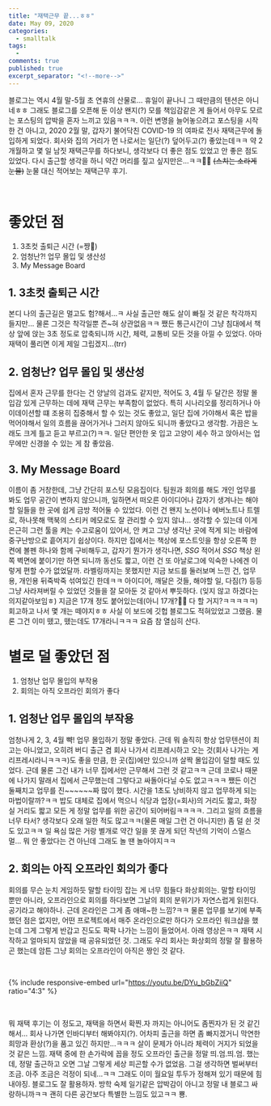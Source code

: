 ```yaml
---
title: "재택근무 끝...ㅎㅎ"
date: May 09, 2020
categories:
  - smalltalk
tags:
  - 
comments: true
published: true
excerpt_separator: "<!--more-->"
---
```


블로그는 역시 4월 말-5월 초 연휴의 산물로... 휴일이 끝나니 그 때만큼의 텐션은 아니네ㅎㅎ 그래도 블로그를 오픈해 둔 이상 왠지(?) 모를 책임감같은 게 들어서 아무도 모르는 포스팅의 압박을 혼자 느끼고 있음ㅋㅋㅋ. 이런 변명을 늘어놓으려고 포스팅을 시작한 건 아니고, 2020 2월 말, 갑자기 불어닥친 COVID-19 의 여파로 전사 재택근무에 돌입하게 되었다. 회사와 집의 거리가 먼 나로서는 일단(?) 덮어두고(?) 좋았는데ㅋㅋ 약 2개월하고 몇 일 남짓 재택근무를 하다보니, 생각보다 더 좋은 점도 있었고 안 좋은 점도 있었다. 다시 출근할 생각을 하니 약간 머리를 짚고 싶지만은...ㅋㅋ🤦‍♀️ ~~(스치는 소라게 눈물)~~ 눈물 대신 적어보는 재택근무 후기. <!--more-->

<br>

# 좋았던 점
1. 3초컷 출퇴근 시간 (=쨩💛)
2. 엄청난?! 업무 몰입 및 생산성
3. My Message Board

## 1. 3초컷 출퇴근 시간
본디 나의 출근길은 멀고도 험?해서...ㅋ 사실 출근만 해도 살이 빠질 것 같은 착각까지 들지만... 물론 그것은 착각일뿐 즌~혀 상관없음ㅋㅋ 쨌든 통근시간이 그냥 침대에서 책상 앞에 앉는 3초 정도로 압축되니까 시간, 체력, 교통비 모든 것을 아낄 수 있었다. 아마 재택이 풀리면 이게 제일 그립겠지...(trr)

## 2. 엄청난? 업무 몰입 및 생산성
집에서 혼자 근무를 한다는 건 양날의 검과도 같지만, 적어도 3, 4월 두 달간은 정말 몰입감 있게 근무하는 데에 재택 근무는 부족함이 없었다. 특히 시나리오를 정리하거나 아이데이션할 떄 조용히 집중해서 할 수 있는 것도 좋았고, 일단 집에 가야해서 혹은 밥을 먹어야해서 일의 흐름을 끊어가거나 그러지 않아도 되니까 좋았다고 생각함. 가끔은 노래도 크게 틀고 듣고 부르고(?)ㅋㅋ. 일단 편안한 옷 입고 고양이 세수 하고 앉아서는 업무에만 신경쓸 수 있는 게 참 좋았음.

## 3. My Message Board
이름이 좀 거창한데, 그냥 간단히 포스팃 모음집이다. 팀원과 회의를 해도 개인 업무를 봐도 업무 공간이 변하지 않으니까, 일하면서 떠오른 아이디어나 갑자기 생겨나는 해야할 일들을 한 곳에 쉽게 금방 적어둘 수 있었다. 이런 건 왠지 노션이나 에버노트나 트렐로, 하나못해 맥북의 스티커 메모로도 잘 관리할 수 있지 않냐... 생각할 수 있는데 이게 은근히 그런 툴을 켜는 수고로움이 있어서, 안 켜고 그냥 생각난 곳에 적게 되는 바람에 중구난방으로 흩어지기 쉽상이다. 하지만 집에서는 책상에 포스트잇을 항상 오른쪽 한 켠에 볼펜 하나와 함께 구비해두고, 갑자기 뭔가가 생각나면, *SSG* 적어서 *SSG* 책상 왼쪽 벽면에 붙이기만 하면 되니까 동선도 짧고, 이런 건 또 아날로그에 익숙한 나에겐 이렇게 편할 수가 없었달까. 라벨링까지는 못했지만 지금 보드를 둘러보며 느낀 건, 업무용, 개인용 뒤죽박죽 섞여있긴 한데ㅋㅋ 아이디어, 깨달은 것들, 해야할 일, 다짐(?) 등등 그냥 사라져버릴 수 있었던 것들을 잘 모아둔 것 같아서 뿌듯하다. (잊지 않고 하겠다는 의지같아보임ㅎ) 지금은 17개 정도 붙어있는데(아니 17개?🤷‍♀️ 다 할 거지?ㅋㅋㅋㅋㅋ) 회고하고 나서 몇 개는 떼야지ㅎㅎ 사실 이 보드에 깃헙 블로그도 적혀있었고 그랬음. 물론 그건 이미 뗐고, 뗐는데도 17개라니ㅋㅋㅋ 요즘 참 열심히 산다.

# 별로 덜 좋았던 점
1. 엄청난 업무 몰입의 부작용
2. 회의는 아직 오프라인 회의가 좋다

## 1. 엄청난 업무 몰입의 부작용
엄청나게 2, 3, 4월 뺙! 업무 몰입하기 정말 좋았다. 근데 뭐 솔직히 항상 업무텐션이 최고는 아니었고, 오히려 버디 출근 겸 회사 나가서 리프레시하고 오는 것(회사 나가는 게 리프레시라니ㅋㅋㅋ)도 좋을 만큼, 한 곳(집)에만 있으니까 살짝 몰입감이 덜할 때도 있었다. 근데 물론 그건 내가 너무 집에서만 근무해서 그런 것 같고ㅋㅋ 근데 코로나 때문에 나가지 말래서 집에서 근무했는데 그렇다고 싸돌아다닐 수도 없고ㅋㅋㅋ 쨌든 이건 둘째치고 업무를 진~~~~~~짜 많이 했다. 시간을 1초도 낭비하지 않고 업무하게 되는 마법이랄까?ㅋㅋ 밥도 대체로 집에서 먹으니 식당과 업장(=회사)의 거리도 짧고, 화장실 거리도 짧고 모든 게 정말 업무를 위한 공간이 되어버림ㅋㅋㅋㅋ. 그리고 일의 흐름을 너무 타서? 생각보다 오래 일한 적도 많고ㅋㅋ(물론 매일 그런 건 아니지만) 좀 덜 쉰 것도 있고ㅋㅋ 일 욕심 많은 거랑 별개로 약간 일을 못 끊게 되던 작년의 기억이 스멀스멀... 뭐 안 좋았다는 건 아닌데 그래도 놀 땐 놀아야지ㅋㅋ

## 2. 회의는 아직 오프라인 회의가 좋다
회의를 무슨 눈치 게임하듯 말할 타이밍 잡는 게 너무 힘들다 화상회의는. 말할 타이밍 뿐만 아니라, 오프라인으로 회의를 하다보면 그날의 회의 분위기가 자연스럽게 읽힌다. 공기라고 해야하나. 근데 온라인은 그게 좀 애매~한 느낌?ㅋㅋ 물론 업무를 보기에 부족했던 점은 없지만, 어떤 프로젝트에서 매주 온라인으로만 하다가 오프라인 워크샵을 했는데 그게 그렇게 반갑고 진도도 팍팍 나가는 느낌이 들었어서. 아래 영상은ㅋㅋ 재택 시작하고 얼마되지 않았을 때 공유되었던 것. 그래도 우리 회사는 화상회의 정말 잘 활용하곤 했는데 암튼 그냥 회의는 오프라인이 아직은 짱인 것 같다. 

<br>

{% include responsive-embed url="https://youtu.be/DYu_bGbZiiQ" ratio="4:3" %}

<br>

뭐 재택 후기는 이 정도고, 재택을 하면서 확찐.자 까지는 아니어도 좀찐자가 된 것 같긴 해서... 회사 나가면 인바디부터 해봐야지(?). 어차피 출근을 하면 좀 빠지겠거니 막연한 희망과 환상(?)을 품고 있긴 하지만...ㅋㅋㅋ 살이 문제가 아니라 체력이 거지가 되었을 것 같은 느낌. 재택 중에 한 손가락에 꼽을 정도 오프라인 출근을 정말 띄.엄.띄.엄. 했는데, 정말 출근하고 오면 그날 그렇게 세상 피곤할 수가 없었음. 그걸 생각하면 벌써부터 조금. 아주 조금은 걱정이 되네...ㅋㅋ 그래도 이미 월요일 투두가 정해져 있기 때문에 힘내야징. 블로그도 잘 활용하자. 방학 숙제 일기같은 압박감이 아니고 정말 내 블로그 싸랑하니까ㅋㅋ 괜히 다른 공간보다 특별한 느낌도 있고ㅋㅋ 뿅.
